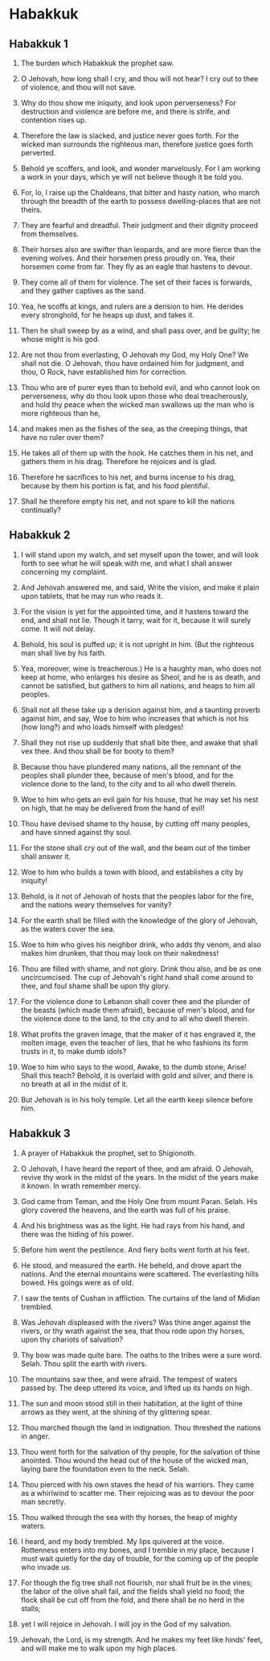 # Habakkuk

## Habakkuk 1

1. The burden which Habakkuk the prophet saw.

2. O Jehovah, how long shall I cry, and thou will not hear? I cry out to thee of violence, and thou will not save.

3. Why do thou show me iniquity, and look upon perverseness? For destruction and violence are before me, and there is strife, and contention rises up.

4. Therefore the law is slacked, and justice never goes forth. For the wicked man surrounds the righteous man, therefore justice goes forth perverted.

5. Behold ye scoffers, and look, and wonder marvelously. For I am working a work in your days, which ye will not believe though it be told you.

6. For, lo, I raise up the Chaldeans, that bitter and hasty nation, who march through the breadth of the earth to possess dwelling-places that are not theirs.

7. They are fearful and dreadful. Their judgment and their dignity proceed from themselves.

8. Their horses also are swifter than leopards, and are more fierce than the evening wolves. And their horsemen press proudly on. Yea, their horsemen come from far. They fly as an eagle that hastens to devour.

9. They come all of them for violence. The set of their faces is forwards, and they gather captives as the sand.

10. Yea, he scoffs at kings, and rulers are a derision to him. He derides every stronghold, for he heaps up dust, and takes it.

11. Then he shall sweep by as a wind, and shall pass over, and be guilty; he whose might is his god.

12. Are not thou from everlasting, O Jehovah my God, my Holy One? We shall not die. O Jehovah, thou have ordained him for judgment, and thou, O Rock, have established him for correction.

13. Thou who are of purer eyes than to behold evil, and who cannot look on perverseness, why do thou look upon those who deal treacherously, and hold thy peace when the wicked man swallows up the man who is more righteous than he,

14. and makes men as the fishes of the sea, as the creeping things, that have no ruler over them?

15. He takes all of them up with the hook. He catches them in his net, and gathers them in his drag. Therefore he rejoices and is glad.

16. Therefore he sacrifices to his net, and burns incense to his drag, because by them his portion is fat, and his food plentiful.

17. Shall he therefore empty his net, and not spare to kill the nations continually?

## Habakkuk 2

1. I will stand upon my watch, and set myself upon the tower, and will look forth to see what he will speak with me, and what I shall answer concerning my complaint.

2. And Jehovah answered me, and said, Write the vision, and make it plain upon tablets, that he may run who reads it.

3. For the vision is yet for the appointed time, and it hastens toward the end, and shall not lie. Though it tarry, wait for it, because it will surely come. It will not delay.

4. Behold, his soul is puffed up; it is not upright in him. (But the righteous man shall live by his faith.

5. Yea, moreover, wine is treacherous.) He is a haughty man, who does not keep at home, who enlarges his desire as Sheol, and he is as death, and cannot be satisfied, but gathers to him all nations, and heaps to him all peoples.

6. Shall not all these take up a derision against him, and a taunting proverb against him, and say, Woe to him who increases that which is not his (how long?) and who loads himself with pledges!

7. Shall they not rise up suddenly that shall bite thee, and awake that shall vex thee. And thou shall be for booty to them?

8. Because thou have plundered many nations, all the remnant of the peoples shall plunder thee, because of men's blood, and for the violence done to the land, to the city and to all who dwell therein.

9. Woe to him who gets an evil gain for his house, that he may set his nest on high, that he may be delivered from the hand of evil!

10. Thou have devised shame to thy house, by cutting off many peoples, and have sinned against thy soul.

11. For the stone shall cry out of the wall, and the beam out of the timber shall answer it.

12. Woe to him who builds a town with blood, and establishes a city by iniquity!

13. Behold, is it not of Jehovah of hosts that the peoples labor for the fire, and the nations weary themselves for vanity?

14. For the earth shall be filled with the knowledge of the glory of Jehovah, as the waters cover the sea.

15. Woe to him who gives his neighbor drink, who adds thy venom, and also makes him drunken, that thou may look on their nakedness!

16. Thou are filled with shame, and not glory. Drink thou also, and be as one uncircumcised. The cup of Jehovah's right hand shall come around to thee, and foul shame shall be upon thy glory.

17. For the violence done to Lebanon shall cover thee and the plunder of the beasts (which made them afraid), because of men's blood, and for the violence done to the land, to the city and to all who dwell therein.

18. What profits the graven image, that the maker of it has engraved it, the molten image, even the teacher of lies, that he who fashions its form trusts in it, to make dumb idols?

19. Woe to him who says to the wood, Awake, to the dumb stone, Arise! Shall this teach? Behold, it is overlaid with gold and silver, and there is no breath at all in the midst of it.

20. But Jehovah is in his holy temple. Let all the earth keep silence before him.

## Habakkuk 3

1. A prayer of Habakkuk the prophet, set to Shigionoth.

2. O Jehovah, I have heard the report of thee, and am afraid. O Jehovah, revive thy work in the midst of the years. In the midst of the years make it known. In wrath remember mercy.

3. God came from Teman, and the Holy One from mount Paran. Selah. His glory covered the heavens, and the earth was full of his praise.

4. And his brightness was as the light. He had rays from his hand, and there was the hiding of his power.

5. Before him went the pestilence. And fiery bolts went forth at his feet.

6. He stood, and measured the earth. He beheld, and drove apart the nations. And the eternal mountains were scattered. The everlasting hills bowed. His goings were as of old.

7. I saw the tents of Cushan in affliction. The curtains of the land of Midian trembled.

8. Was Jehovah displeased with the rivers? Was thine anger against the rivers, or thy wrath against the sea, that thou rode upon thy horses, upon thy chariots of salvation?

9. Thy bow was made quite bare. The oaths to the tribes were a sure word. Selah. Thou split the earth with rivers.

10. The mountains saw thee, and were afraid. The tempest of waters passed by. The deep uttered its voice, and lifted up its hands on high.

11. The sun and moon stood still in their habitation, at the light of thine arrows as they went, at the shining of thy glittering spear.

12. Thou marched though the land in indignation. Thou threshed the nations in anger.

13. Thou went forth for the salvation of thy people, for the salvation of thine anointed. Thou wound the head out of the house of the wicked man, laying bare the foundation even to the neck. Selah.

14. Thou pierced with his own staves the head of his warriors. They came as a whirlwind to scatter me. Their rejoicing was as to devour the poor man secretly.

15. Thou walked through the sea with thy horses, the heap of mighty waters.

16. I heard, and my body trembled. My lips quivered at the voice. Rottenness enters into my bones, and I tremble in my place, because I must wait quietly for the day of trouble, for the coming up of the people who invade us.

17. For though the fig tree shall not flourish, nor shall fruit be in the vines; the labor of the olive shall fail, and the fields shall yield no food; the flock shall be cut off from the fold, and there shall be no herd in the stalls;

18. yet I will rejoice in Jehovah. I will joy in the God of my salvation.

19. Jehovah, the Lord, is my strength. And he makes my feet like hinds' feet, and will make me to walk upon my high places.